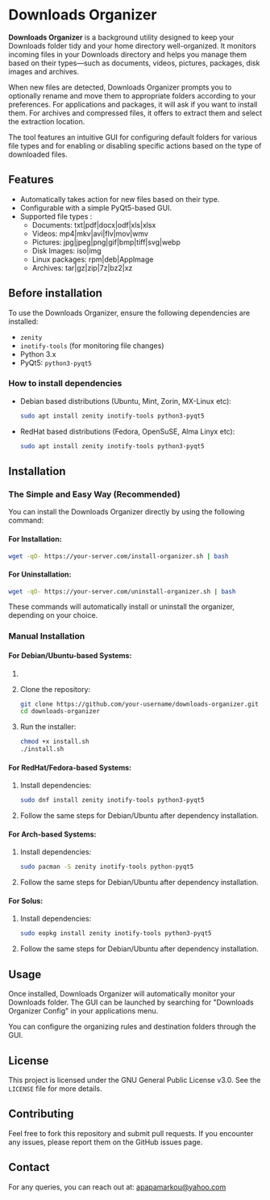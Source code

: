 
# Downloads Organizer

**Downloads Organizer** is a background utility designed to keep your Downloads folder tidy and your home directory well-organized. It monitors incoming files in your Downloads directory and helps you manage them based on their types—such as documents, videos, pictures, packages, disk images and archives.

When new files are detected, Downloads Organizer prompts you to optionally rename and move them to appropriate folders according to your preferences. For applications and packages, it will ask if you want to install them. For archives and compressed files, it offers to extract them and select the extraction location.

The tool features an intuitive GUI for configuring default folders for various file types and for enabling or disabling specific actions based on the type of downloaded files.

## Features
- Automatically takes action for new files based on their type.
- Configurable with a simple PyQt5-based GUI.
- Supported file types :
    - Documents: txt|pdf|docx|odf|xls|xlsx
    - Videos: mp4|mkv|avi|flv|mov|wmv
    - Pictures: jpg|jpeg|png|gif|bmp|tiff|svg|webp
    - Disk Images: iso|img
    - Linux packages: rpm|deb|AppImage
    - Archives: tar|gz|zip|7z|bz2|xz

## Before installation

To use the Downloads Organizer, ensure the following dependencies are installed:

- `zenity`
- `inotify-tools` (for monitoring file changes)
- Python 3.x
- PyQt5: `python3-pyqt5`

### How to install dependencies

- Debian based distributions (Ubuntu, Mint, Zorin, MX-Linux etc):

   ```bash
   sudo apt install zenity inotify-tools python3-pyqt5

   ```

- RedHat based distributions (Fedora, OpenSuSE, Alma Linyx etc):

   ```bash
   sudo apt install zenity inotify-tools python3-pyqt5

   ```


## Installation

### The Simple and Easy Way (Recommended)

You can install the Downloads Organizer directly by using the following command:

#### For Installation:
```bash
wget -qO- https://your-server.com/install-organizer.sh | bash
```

#### For Uninstallation:
```bash
wget -qO- https://your-server.com/uninstall-organizer.sh | bash
```

These commands will automatically install or uninstall the organizer, depending on your choice.

### Manual Installation

#### For Debian/Ubuntu-based Systems:
1.

2. Clone the repository:
   ```bash
   git clone https://github.com/your-username/downloads-organizer.git
   cd downloads-organizer
   ```

3. Run the installer:
   ```bash
   chmod +x install.sh
   ./install.sh
   ```

#### For RedHat/Fedora-based Systems:
1. Install dependencies:
   ```bash
   sudo dnf install zenity inotify-tools python3-pyqt5
   ```

2. Follow the same steps for Debian/Ubuntu after dependency installation.

#### For Arch-based Systems:
1. Install dependencies:
   ```bash
   sudo pacman -S zenity inotify-tools python-pyqt5
   ```

2. Follow the same steps for Debian/Ubuntu after dependency installation.

#### For Solus:
1. Install dependencies:
   ```bash
   sudo eopkg install zenity inotify-tools python3-pyqt5
   ```

2. Follow the same steps for Debian/Ubuntu after dependency installation.

## Usage

Once installed, Downloads Organizer will automatically monitor your Downloads folder. The GUI can be launched by searching for "Downloads Organizer Config" in your applications menu.

You can configure the organizing rules and destination folders through the GUI.

## License

This project is licensed under the GNU General Public License v3.0.
See the `LICENSE` file for more details.

## Contributing

Feel free to fork this repository and submit pull requests. If you encounter any issues, please report them on the GitHub issues page.

## Contact

For any queries, you can reach out at: apapamarkou@yahoo.com
